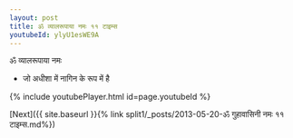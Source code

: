 ```yaml
---
layout: post
title: ॐ व्यालरूपाया नमः ११ टाइम्स
youtubeId: ylyU1esWE9A
---
```

 
 
 ॐ व्यालरूपाया नमः  
 
 -  जो अधीशा में नागिन के रूप में है 
 
  
 
  
 
 
 
 
 
 


{% include youtubePlayer.html id=page.youtubeId %}
 
[Next]({{ site.baseurl }}{% link  split1/_posts/2013-05-20-ॐ गुहावासिनी नमः ११ टाइम्स.md%})
 
